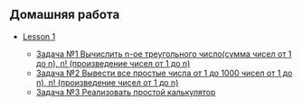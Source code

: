 ## Домашняя работа
* [Lesson 1](https://github.com/Ruslan7121/Java_home_work_GB/tree/main/Lesson_1)

    + [Задача №1 Вычислить n-ое треугольного число(сумма чисел от 1 до n), n! (произведение чисел от 1 до n)](https://github.com/Ruslan7121/Java_home_work_GB/tree/main/Lesson_1/Task_1/src#вычислить-n-ое-треугольного-числосумма-чисел-от-1-до-n-n-произведение-чисел-от-1-до-n)
    + [Задача №2 Вывести все простые числа от 1 до 1000 чисел от 1 до n), n! (произведение чисел от 1 до n)](https://github.com/Ruslan7121/Java_home_work_GB/tree/main/Lesson_1/Task_2/src#вывести-все-простые-числа-от-1-до-1000-чисел-от-1-до-n-n-произведение-чисел-от-1-до-n)
    + [Задача №3 Реализовать простой калькулятор](https://github.com/Ruslan7121/Java_home_work_GB/tree/main/Lesson_1/Task_3/src)
